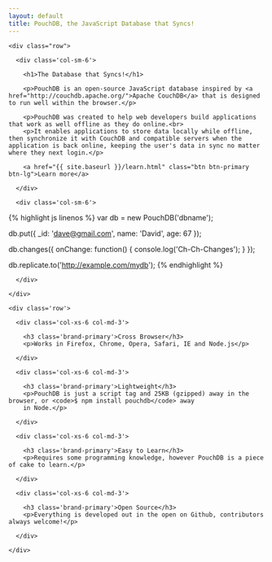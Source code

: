 ```yaml
---
layout: default
title: PouchDB, the JavaScript Database that Syncs!
---
```


<div class="ui-intro">

  <div class="container">

    <div class="row">

      <div class='col-sm-6'>

        <h1>The Database that Syncs!</h1>

        <p>PouchDB is an open-source JavaScript database inspired by <a href="http://couchdb.apache.org/">Apache CouchDB</a> that is designed to run well within the browser.</p>

        <p>PouchDB was created to help web developers build applications that work as well offline as they do online.<br>
        <p>It enables applications to store data locally while offline, then synchronize it with CouchDB and compatible servers when the application is back online, keeping the user's data in sync no matter where they next login.</p>

        <a href="{{ site.baseurl }}/learn.html" class="btn btn-primary btn-lg">Learn more</a>

      </div>

      <div class='col-sm-6'>

  {% highlight js linenos %}
  var db = new PouchDB('dbname');

  db.put({
   _id: 'dave@gmail.com',
   name: 'David',
   age: 67
  });

  db.changes({
    onChange: function() {
      console.log('Ch-Ch-Changes');
    }
  });

  db.replicate.to('http://example.com/mydb');
  {% endhighlight %}

      </div>

    </div>

  </div>

</div>

<div class="ui-infoblocks">

  <div class="container">

    <div class='row'>

      <div class='col-xs-6 col-md-3'>

        <h3 class='brand-primary'>Cross Browser</h3>
        <p>Works in Firefox, Chrome, Opera, Safari, IE and Node.js</p>

      </div>

      <div class='col-xs-6 col-md-3'>

        <h3 class='brand-primary'>Lightweight</h3>
        <p>PouchDB is just a script tag and 25KB (gzipped) away in the browser, or <code>$ npm install pouchdb</code> away
        in Node.</p>

      </div>

      <div class='col-xs-6 col-md-3'>

        <h3 class='brand-primary'>Easy to Learn</h3>
        <p>Requires some programming knowledge, however PouchDB is a piece of cake to learn.</p>

      </div>

      <div class='col-xs-6 col-md-3'>

        <h3 class='brand-primary'>Open Source</h3>
        <p>Everything is developed out in the open on Github, contributors always welcome!</p>

      </div>

    </div>

  </div>

</div>
